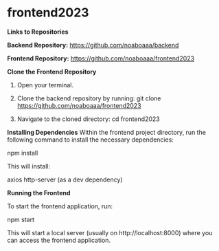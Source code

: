 # frontend2023

**Links to Repositories**

**Backend Repository:** https://github.com/noaboaaa/backend 

**Frontend Repository:** https://github.com/noaboaaa/frontend2023

 
**Clone the Frontend Repository**

1. Open your terminal.
   
3. Clone the backend repository by running:
   git clone https://github.com/noaboaaa/frontend2023

4. Navigate to the cloned directory:
    cd frontend2023

**Installing Dependencies**
Within the frontend project directory, run the following command to install the necessary dependencies:

npm install

This will install:

axios
http-server (as a dev dependency)


**Running the Frontend**

To start the frontend application, run:

npm start 

This will start a local server (usually on http://localhost:8000) where you can access the frontend application.




